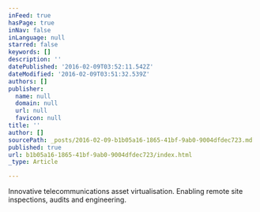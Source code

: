 ```yaml
---
inFeed: true
hasPage: true
inNav: false
inLanguage: null
starred: false
keywords: []
description: ''
datePublished: '2016-02-09T03:52:11.542Z'
dateModified: '2016-02-09T03:51:32.539Z'
authors: []
publisher:
  name: null
  domain: null
  url: null
  favicon: null
title: ''
author: []
sourcePath: _posts/2016-02-09-b1b05a16-1865-41bf-9ab0-9004dfdec723.md
published: true
url: b1b05a16-1865-41bf-9ab0-9004dfdec723/index.html
_type: Article

---
```

Innovative telecommunications asset virtualisation. Enabling remote site inspections, audits and engineering.